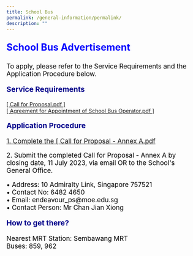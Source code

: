 ```yaml
---
title: School Bus
permalink: /general-information/permalink/
description: ""
---
```

<p style="text-align:left;font-size: 25px; color: blue; font-weight: bold;">School Bus Advertisement</p>
<p style="text-align:left;font-size: 17px; color: black;">To apply, please refer to the Service Requirements and the Application Procedure below.</p>
<p style="text-align:left;font-size:19px; color: darkblue; font-weight: bold;">Service Requirements</p>
<p style="text-align:left;font-size:17px; color: black;">
	  
<a href="https://drive.google.com/file/d/1GoljZ_abWWZT1mD5cpqILAXK-jny1oZz/view?usp=sharing">[ Call for Proposal.pdf ]</a><br>
<a href="https://drive.google.com/file/d/1ptiUIgRfJJoeBCev0yXzYX4g3PQ4XPu2/view?usp=sharing">[ Agreement for Appointment of School Bus Operator.pdf ]</a>

	
</p><p style="text-align: left; font-size: 19px; color: darkblue; font-weight: bold;">Application Procedure</p>
<p style="text-align:left;font-size:17px; color: black;">
<a href="https://drive.google.com/file/d/1kRftjRIRewMFqonHv9ynsK7ihdtwLr0R/view?usp=sharing">1. Complete the [ Call for Proposal - Annex A.pdf</a></p>
<p style="text-align:left;font-size: 17px; color: black;">2.  Submit the completed Call for Proposal - Annex A by closing date, 11 July 2023, via email OR to the School's General Office.</p>


<p style="text-align:left;font-size:17px; color: black;">• Address: 10 Admiralty Link, Singapore 757521<br>
• Contact No: 6482 4650<br>
• Email: endeavour_ps@moe.edu.sg<br>
• Contact Person: Mr Chan Jian Xiong</p>

<p style="text-align: left; font-size: 19px; color: darkblue; font-weight: bold;">How to get there?
</p>
<p style="text-align: left; font-size: 17px; color: black; display: inline;">Nearest MRT Station: Sembawang MRT<br>
Buses: 859, 962</p>